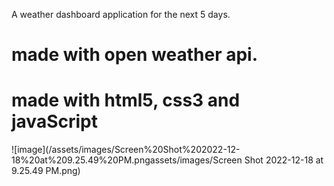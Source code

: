 A weather dashboard application for the next 5 days. 

# made with open weather api. 
# made with html5, css3 and javaScript
![image](/assets/images/Screen%20Shot%202022-12-18%20at%209.25.49%20PM.pngassets/images/Screen Shot 2022-12-18 at 9.25.49 PM.png)

